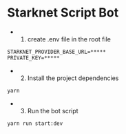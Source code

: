 # **Starknet Script Bot**

- 1. create .env file in the root file
```
STARKNET_PROVIDER_BASE_URL=*****
PRIVATE_KEY=*****
```
- 2. Install the project dependencies
```
yarn
```
- 3. Run the bot script
```
yarn run start:dev
```